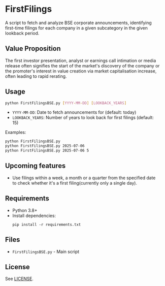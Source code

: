 # FirstFilings
A script to fetch and analyze BSE corporate announcements, identifying first-time filings for each company in a given subcategory in the given lookback period.

## Value Proposition
The first investor presentation, analyst or earnings call intimation or media release often signifies the start of the market's discovery of the company or the promoter's interest in value creation via market capitalisation increase, often leading to rapid rerating.

## Usage
```bash
python FirstFilingsBSE.py [YYYY-MM-DD] [LOOKBACK_YEARS]
```
- `YYYY-MM-DD`: Date to fetch announcements for (default: today)
- `LOOKBACK_YEARS`: Number of years to look back for first filings (default: 15)

Examples:
```bash
python FirstFilingsBSE.py
python FirstFilingsBSE.py 2025-07-06
python FirstFilingsBSE.py 2025-07-06 5
```
## Upcoming features
- Use filings within a week, a month or a quarter from the specified date to check whether it's a first filing(currently only a single day).

  
## Requirements

- Python 3.8+
- Install dependencies:
  ```
  pip install -r requirements.txt
  ```

## Files

- `FirstFilingsBSE.py` - Main script

## License

See [LICENSE](LICENSE).
